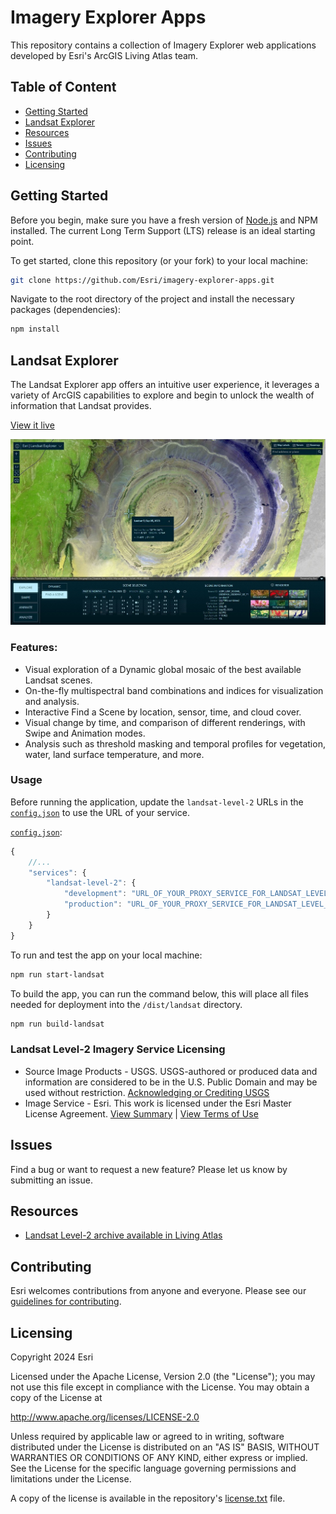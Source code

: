 # Imagery Explorer Apps
This repository contains a collection of Imagery Explorer web applications developed by Esri's ArcGIS Living Atlas team.

## Table of Content
- [Getting Started](#getting-started)
- [Landsat Explorer](#landsat-explorer)
- [Resources](#resources)
- [Issues](#issues)
- [Contributing](#contributing)
- [Licensing](#licensing)

## Getting Started
Before you begin, make sure you have a fresh version of [Node.js](https://nodejs.org/en/) and NPM installed. The current Long Term Support (LTS) release is an ideal starting point.

To get started, clone this repository (or your fork) to your local machine:
```sh
git clone https://github.com/Esri/imagery-explorer-apps.git
```

Navigate to the root directory of the project and install the necessary packages (dependencies):
```sh
npm install
```

## Landsat Explorer

The Landsat Explorer app offers an intuitive user experience, it leverages a variety of ArcGIS capabilities to explore and begin to unlock the wealth of information that Landsat provides. 

[View it live](https://livingatlas.arcgis.com/landsatexplorer/)

![App](./public/thumbnails/landsat.jpg)

### Features:
- Visual exploration of a Dynamic global mosaic of the best available Landsat scenes.
- On-the-fly multispectral band combinations and indices for visualization and analysis.
- Interactive Find a Scene by location, sensor, time, and cloud cover.
- Visual change by time, and comparison of different renderings, with Swipe and Animation modes.
- Analysis such as threshold masking and temporal profiles for vegetation, water, land surface temperature, and more.

### Usage
Before running the application, update the `landsat-level-2` URLs in the [`config.json`](./src/config.json) to use the URL of your service. 

[`config.json`](./src/config.json):
```js
{
    //...
    "services": {
        "landsat-level-2": {
            "development": "URL_OF_YOUR_PROXY_SERVICE_FOR_LANDSAT_LEVEL_2",
            "production": "URL_OF_YOUR_PROXY_SERVICE_FOR_LANDSAT_LEVEL_2"
        }
    }
}
```

To run and test the app on your local machine:
```sh
npm run start-landsat
```

To build the app, you can run the command below, this will place all files needed for deployment into the `/dist/landsat` directory.
```sh
npm run build-landsat
```

### Landsat Level-2 Imagery Service Licensing
- Source Image Products - USGS. USGS-authored or produced data and information are considered to be in the U.S. Public Domain and may be used without restriction. [Acknowledging or Crediting USGS](https://www.usgs.gov/information-policies-and-instructions/acknowledging-or-crediting-usgs)
- Image Service - Esri. This work is licensed under the Esri Master License Agreement. [View Summary](https://downloads2.esri.com/arcgisonline/docs/tou_summary.pdf) | [View Terms of Use](https://www.esri.com/en-us/legal/terms/full-master-agreement)

## Issues
Find a bug or want to request a new feature?  Please let us know by submitting an issue.

## Resources
- [Landsat Level-2 archive available in Living Atlas](https://www.esri.com/arcgis-blog/products/arcgis-living-atlas/imagery/landsat-level-2-science-products-and-landsat-explorer/)

## Contributing

Esri welcomes contributions from anyone and everyone. Please see our [guidelines for contributing](https://github.com/esri/contributing).

## Licensing

Copyright 2024 Esri

Licensed under the Apache License, Version 2.0 (the "License");
you may not use this file except in compliance with the License.
You may obtain a copy of the License at

   http://www.apache.org/licenses/LICENSE-2.0

Unless required by applicable law or agreed to in writing, software
distributed under the License is distributed on an "AS IS" BASIS,
WITHOUT WARRANTIES OR CONDITIONS OF ANY KIND, either express or implied.
See the License for the specific language governing permissions and
limitations under the License.

A copy of the license is available in the repository's [license.txt](https://github-admin.esri.com/doc/LICENSE.txt) file.

